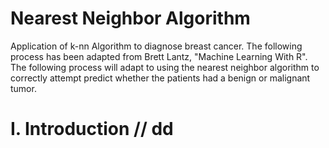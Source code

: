 # Nearest Neighbor Algorithm
Application of k-nn Algorithm to diagnose breast cancer.
The following process has been adapted from Brett Lantz, "Machine Learning With R". The following process will adapt to using the nearest neighbor algorithm to correctly attempt predict whether the patients had a benign or malignant tumor.

# I. Introduction // dd
